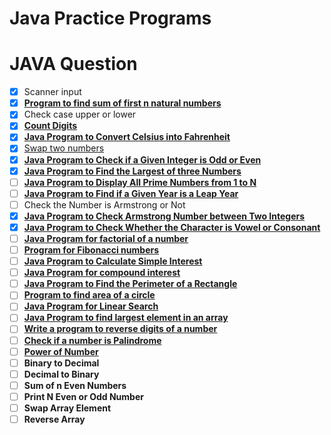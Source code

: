 # Java Practice Programs

# JAVA Question

- [x] Scanner input
- [x] **[Program to find sum of first n natural numbers](https://www.geeksforgeeks.org/program-find-sum-first-n-natural-numbers/)**
- [x] Check case upper or lower
- [x] **[Count Digits](https://www.geeksforgeeks.org/program-count-digits-integer-3-different-methods/)**
- [x] **[Java Program to Convert Celsius into Fahrenheit](https://www.geeksforgeeks.org/java-program-to-convert-celsius-into-fahrenheit/)**
- [x] [Swap two numbers](https://www.geeksforgeeks.org/java-program-to-swap-two-numbers/)
- [x] [**Java Program to Check if a Given Integer is Odd or Even**](https://www.geeksforgeeks.org/java-program-to-check-if-a-given-integer-is-odd-or-even/)
- [x] **[Java Program to Find the Largest of three Numbers](https://www.geeksforgeeks.org/java-program-to-find-the-largest-of-three-numbers/)**
- [ ] **[Java Program to Display All Prime Numbers from 1 to N](https://www.geeksforgeeks.org/java-program-to-display-all-prime-numbers-from-1-to-n/)**
- [ ] **[Java Program to Find if a Given Year is a Leap Year](https://www.geeksforgeeks.org/java-program-to-find-if-a-given-year-is-a-leap-year/)**
- [ ] Check the Number is Armstrong or Not
- [x] **[Java Program to Check Armstrong Number between Two Integers](https://www.geeksforgeeks.org/java-program-to-check-armstrong-number-between-two-integers/)**
- [x] **[Java Program to Check Whether the Character is Vowel or Consonant](https://www.geeksforgeeks.org/java-program-to-check-whether-the-character-is-vowel-or-consonant/)**
- [ ] **[Java Program for factorial of a number](https://www.geeksforgeeks.org/java-program-for-factorial-of-a-number/)**
- [ ] **[Program for Fibonacci numbers](https://www.geeksforgeeks.org/program-for-nth-fibonacci-number/)**
- [ ] **[Java Program to Calculate Simple Interest](https://www.geeksforgeeks.org/java-program-to-calculate-simple-interest/)**
- [ ] **[Java Program for compound interest](https://www.geeksforgeeks.org/java-program-for-compound-interest/)**
- [ ] **[Java Program to Find the Perimeter of a Rectangle](https://www.geeksforgeeks.org/java-program-to-find-the-perimeter-of-a-rectangle/)**
- [ ] **[Program to find area of a circle](https://www.geeksforgeeks.org/c-program-find-area-circle/)**
- [ ] **[Java Program for Linear Search](https://www.geeksforgeeks.org/java-program-for-linear-search/)**
- [ ] **[Java Program to find largest element in an array](https://www.geeksforgeeks.org/java-program-for-program-to-find-largest-element-in-an-array/)**
- [ ] **[Write a program to reverse digits of a number](https://www.geeksforgeeks.org/write-a-program-to-reverse-digits-of-a-number/)**
- [ ] **[Check if a number is Palindrome](https://www.geeksforgeeks.org/check-if-a-number-is-palindrome/#:~:text=Let%20the%20given%20number%20be,then%20return%20true%2C%20else%20false.)**
- [ ] [**Power of Number**](https://www.geeksforgeeks.org/java-program-to-calculate-power-of-a-number/)
- [ ] **Binary to Decimal**
- [ ] **Decimal to Binary**
- [ ] **Sum of n Even Numbers**
- [ ] **Print N Even or Odd Number**
- [ ] **Swap Array Element**
- [ ] **Reverse Array**

